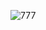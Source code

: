 ![777](https://github.com/MakarovaQA/portfolio/assets/143183722/376feb7e-3f78-4d8e-9213-08b6bf37444c)
